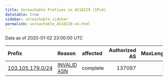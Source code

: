 ```yaml
---
title: Unreachable Prefixes in AS18229 (IPv4)
datatable: true
sidebar: unreachable_sidebar
permalink: unreachable_AS18229-v4.html
---
```


Data as of 2020-01-02 23:00:00 UTC


<div class="datatable-begin"></div>

| Prefix                                                     | Reason                                                                                                  | affected   |   Authorized AS |   MaxLength | Anchor                                       |   unreachable /24s |
|:-----------------------------------------------------------|:--------------------------------------------------------------------------------------------------------|:-----------|----------------:|------------:|:---------------------------------------------|-------------------:|
| [103.105.179.0/24](https://stat.ripe.net/103.105.179.0/24) | [INVALID ASN](https://rpki-validator.ripe.net/announcement-preview?asn=AS18229&prefix=103.105.179.0/24) | complete   |          137097 |          22 | [APNIC](unreachable_APNIC_RPKI_Root-v4.html) |                  1 |

<div class="datatable-end"></div>
